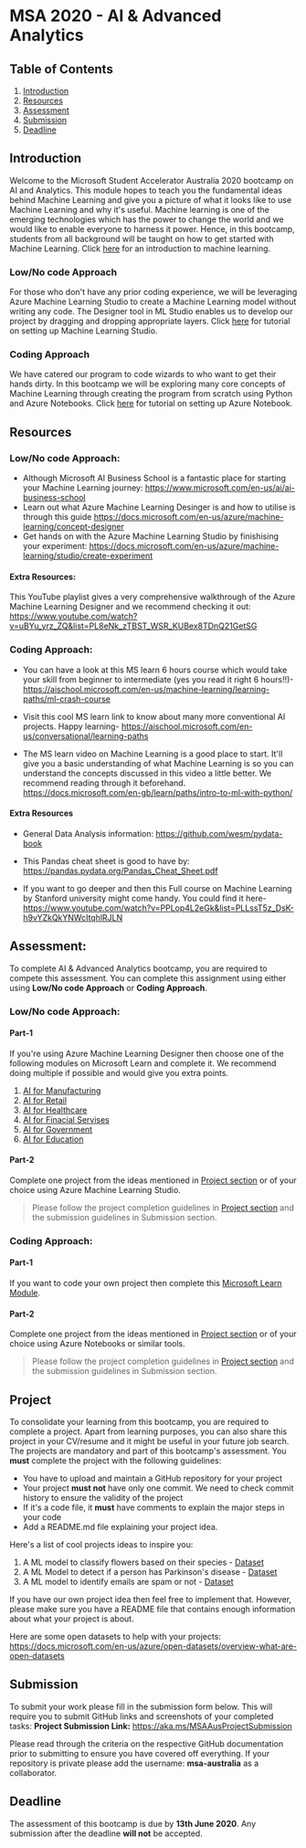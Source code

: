 # MSA 2020 - AI & Advanced Analytics

## Table of Contents
1. [Introduction](https://github.com/AUMSA/2020-MSA-content/tree/master/AI%20%26%20Advanced%20Analytics#introduction)
2. [Resources](https://github.com/AUMSA/2020-MSA-content/tree/master/AI%20%26%20Advanced%20Analytics#resources)
3. [Assessment](https://github.com/AUMSA/2020-MSA-content/tree/master/AI%20%26%20Advanced%20Analytics#assessment)
5. [Submission](https://github.com/AUMSA/2020-MSA-content/tree/master/AI%20%26%20Advanced%20Analytics#submission)
6. [Deadline](https://github.com/AUMSA/2020-MSA-content/tree/master/AI%20%26%20Advanced%20Analytics#deadline)

## Introduction
Welcome to the Microsoft Student Accelerator Australia 2020 bootcamp on AI and Analytics. This module hopes
to teach you the fundamental ideas behind Machine Learning and give you a picture of what it looks like to use Machine Learning and why it's useful. Machine learning is one of the emerging technologies which has the power to change the world and we would like to enable everyone to harness it power. Hence, in this bootcamp, students from all background will be taught on how to get started with Machine Learning. Click [here](https://github.com/AUMSA/2020-MSA-content/blob/master/AI%20%26%20Advanced%20Analytics/Introduction%20to%20Machine%20Learning.md) for an introduction to machine learning.

### Low/No code Approach
For those who don't have any prior coding experience, we will be leveraging Azure Machine Learning Studio to
create a Machine Learning model without writing any code. The Designer tool in ML Studio enables us to
develop our project by dragging and dropping appropriate layers. Click [here](https://github.com/AUMSA/2020-MSA-content/tree/master/AI%20%26%20Advanced%20Analytics/Setting%20up%20Azure%20Machine%20Learning%20Studio) for tutorial on setting up Machine Learning Studio.

### Coding Approach
We have catered our program to code wizards to who want to get their hands dirty. In this bootcamp we will be
exploring many core concepts of Machine Learning through creating the program from scratch using Python and
Azure Notebooks. Click [here](https://github.com/AUMSA/2020-MSA-content/tree/master/AI%20%26%20Advanced%20Analytics/Setting%20up%20Azure%20Notebook) for tutorial on setting up Azure Notebook.

## Resources

### Low/No code Approach:
- Although Microsoft AI Business School is a fantastic place for starting your Machine Learning journey: https://www.microsoft.com/en-us/ai/ai-business-school
- Learn out what Azure Machine Learning Desinger is and how to utilise is through this guide
  https://docs.microsoft.com/en-us/azure/machine-learning/concept-designer
- Get hands on with the Azure Machine Learning Studio by finishising your experiment:
  https://docs.microsoft.com/en-us/azure/machine-learning/studio/create-experiment

#### Extra Resources: 
This YouTube playlist gives a very comprehensive walkthrough of the Azure Machine Learning Designer and we recommend checking it out: 
https://www.youtube.com/watch?v=uBYu_yrz_ZQ&list=PL8eNk_zTBST_WSR_KUBex8TDnQ21GetSG


### Coding Approach:
- You can have a look at this MS learn 6 hours course which would take your skill from beginner to intermediate (yes you read it right 6 hours!!)-
  https://aischool.microsoft.com/en-us/machine-learning/learning-paths/ml-crash-course

- Visit this cool MS learn link to know about many more conventional AI projects. Happy learning-
  https://aischool.microsoft.com/en-us/conversational/learning-paths

- The MS learn video on Machine Learning is a good place to start. It'll give you a basic understanding of what Machine Learning is so you can understand the concepts discussed in this video a little better. We recommend reading through it beforehand. https://docs.microsoft.com/en-gb/learn/paths/intro-to-ml-with-python/

#### Extra Resources
- General Data Analysis information: https://github.com/wesm/pydata-book
- This Pandas cheat sheet is good to have by: https://pandas.pydata.org/Pandas_Cheat_Sheet.pdf

- If you want to go deeper and then this Full course on Machine Learning by Stanford university might come handy. You could find it here-
  https://www.youtube.com/watch?v=PPLop4L2eGk&list=PLLssT5z_DsK-h9vYZkQkYNWcItqhlRJLN

## Assessment: 
To complete AI & Advanced Analytics bootcamp, you are required to compete this assessment. You can complete this assignment using either using **Low/No code Approach** or **Coding Approach**.

### Low/No code Approach:
#### Part-1
If you're using Azure Machine Learning Designer then choose one of the following modules on Microsoft Learn and complete it. We recommend doing multiple if possible and would give you extra points. 

1. [AI for Manufacturing](https://docs.microsoft.com/en-us/learn/paths/ai-business-school-manufacturing/)
2. [AI for Retail](https://docs.microsoft.com/en-us/learn/paths/ai-business-school-retail/)
3. [AI for Healthcare](https://docs.microsoft.com/en-us/learn/paths/ai-business-school-healthcare/)
4. [AI for Finacial Servises](https://docs.microsoft.com/en-us/learn/paths/ai-business-school-financial-services/)
5. [AI for Government](https://docs.microsoft.com/en-us/learn/paths/ai-business-school-government/)
6. [AI for Education](https://docs.microsoft.com/en-us/learn/paths/ai-business-school-education/)


#### Part-2
Complete one project from the ideas mentioned in [Project section](https://github.com/AUMSA/2020-MSA-content/tree/master/AI%20%26%20Advanced%20Analytics#project) or of your choice using Azure Machine Learning Studio.

> Please follow the project completion guidelines in [Project section](https://github.com/AUMSA/2020-MSA-content/tree/master/AI%20%26%20Advanced%20Analytics#project) and the submission guidelines in Submission section.

### Coding Approach:
#### Part-1
If you want to code your own project then complete this [Microsoft Learn Module](https://docs.microsoft.com/en-gb/learn/paths/intro-to-ml-with-python/).

#### Part-2
Complete one project from the ideas mentioned in [Project section](https://github.com/AUMSA/2020-MSA-content/tree/master/AI%20%26%20Advanced%20Analytics#project) or of your choice using Azure Notebooks or similar tools.

> Please follow the project completion guidelines in [Project section](https://github.com/AUMSA/2020-MSA-content/tree/master/AI%20%26%20Advanced%20Analytics#project) and the submission guidelines in Submission section.

## Project
To consolidate your learning from this bootcamp, you are required to complete a project. Apart from learning purposes,
you can also share this project in your CV/resume and it might be useful in your future job search.
The projects are mandatory and part of this bootcamp's assessment. You **must** complete the project with the following guidelines:

- You have to upload and maintain a GitHub repository for your project
- Your project **must not** have only one commit. We need to check commit history to ensure the validity of the project
- If it's a code file, it **must** have comments to explain the major steps in your code
- Add a README.md file explaining your project idea.

Here's a list of cool projects ideas to inspire you:

1. A ML model to classify flowers based on their species - [Dataset](http://archive.ics.uci.edu/ml/datasets/Iris)
2. A ML Model to detect if a person has Parkinson's disease - [Dataset](https://www.kdnuggets.com/2020/03/20-machine-learning-datasets-project-ideas.html)
3. A ML model to identify emails are spam or not - [Dataset](https://archive.ics.uci.edu/ml/datasets/Spambase)

If you have our own project idea then feel free to implement that. However, please make sure you have a README file that contains enough information about what your project is about.

Here are some open datasets to help with your projects: https://docs.microsoft.com/en-us/azure/open-datasets/overview-what-are-open-datasets

## Submission
To submit your work please fill in the submission form below. This will require you to submit GitHub links and screenshots of your completed tasks: 
**Project Submission Link:** https://aka.ms/MSAAusProjectSubmission

Please read through the criteria on the respective GitHub documentation prior to submitting to ensure you have covered off everything. If your repository is private please add the username: **msa-australia** as a collaborator.

## Deadline
The assessment of this bootcamp is due by **13th June 2020**. Any submission after the deadline **will not** be accepted.
